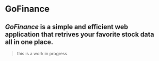 # GoFinance

## *GoFinance* is a simple and efficient web application that retrives your favorite stock data all in one place.

>this is a work in progress